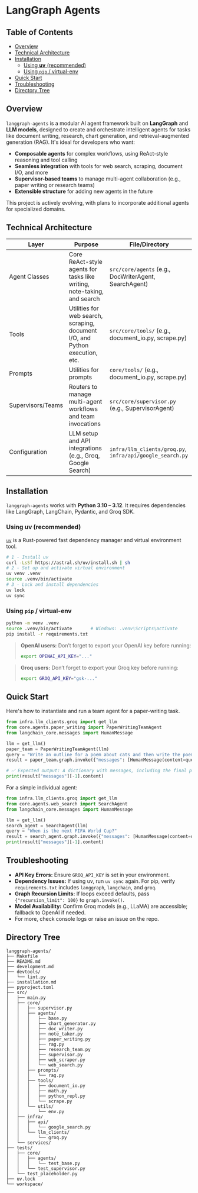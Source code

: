 # LangGraph Agents

## Table of Contents
* [Overview](#overview)
* [Technical Architecture](#technical-architecture)
* [Installation](#installation)
  * [Using **uv** (recommended)](#using-uv-recommended)
  * [Using `pip` / virtual-env](#using-pip--virtualenv)
* [Quick Start](#quick-start)
* [Troubleshooting](#troubleshooting)
* [Directory Tree](#directory-tree)

## Overview
`langgraph-agents` is a modular AI agent framework built on **LangGraph** and **LLM models**, designed to create and orchestrate intelligent agents for tasks like document writing, research, chart generation, and retrieval-augmented generation (RAG). It's ideal for developers who want:
- **Composable agents** for complex workflows, using ReAct-style reasoning and tool calling
- **Seamless integration** with tools for web search, scraping, document I/O, and more
- **Supervisor-based teams** to manage multi-agent collaboration (e.g., paper writing or research teams)
- **Extensible structure** for adding new agents in the future


This project is actively evolving, with plans to incorporate additional agents for specialized domains.

## Technical Architecture
| Layer              | Purpose                                                                 | File/Directory                  |
|--------------------|-------------------------------------------------------------------------|---------------------------------|
| Agent Classes      | Core ReAct-style agents for tasks like writing, note-taking, and search | `src/core/agents` (e.g., DocWriterAgent, SearchAgent) |
| Tools              | Utilities for web search, scraping, document I/O, and Python execution, etc.  | `src/core/tools/` (e.g., document_io.py, scrape.py) |
| Prompts              | Utilities for prompts  | `core/tools/` (e.g., document_io.py, scrape.py) |
| Supervisors/Teams  | Routers to manage multi-agent workflows and team invocations            | `src/core/supervisor.py` (e.g., SupervisorAgent) |
| Configuration      | LLM setup and API integrations (e.g., Groq, Google Search)              | `infra/llm_clients/groq.py`, `infra/api/google_search.py` |

## Installation
`langgraph-agents` works with **Python 3.10 – 3.12**. It requires dependencies like LangGraph, LangChain, Pydantic, and Groq SDK.

### Using **uv** (recommended)
[`uv`](https://docs.astral.sh/uv/getting-started/features/#projects) is a Rust-powered fast dependency manager and virtual environment tool.
```bash
# 1 - Install uv
curl -LsSf https://astral.sh/uv/install.sh | sh
# 2 - Set up and activate virtual environment
uv venv .venv
source .venv/bin/activate
# 3 - Lock and install dependencies
uv lock
uv sync
```

### Using `pip` / virtual-env
```bash
python -m venv .venv
source .venv/bin/activate       # Windows: .venv\Scripts\activate
pip install -r requirements.txt
```

> **OpenAI users:** Don’t forget to export your OpenAI key before running:
>
> ```bash
> export OPENAI_API_KEY="..."
> ```

> **Groq users:** Don’t forget to export your Groq key before running:
>
> ```bash
> export GROQ_API_KEY="gsk-..."
> ```

## Quick Start
Here's how to instantiate and run a team agent for a paper-writing task.
```python
from infra.llm_clients.groq import get_llm
from core.agents.paper_writing import PaperWritingTeamAgent
from langchain_core.messages import HumanMessage

llm = get_llm()
paper_team = PaperWritingTeamAgent(llm)
query = "Write an outline for a poem about cats and then write the poem to disk."
result = paper_team.graph.invoke({"messages": [HumanMessage(content=query)]})

# ✅ Expected output: A dictionary with messages, including the final poem content
print(result["messages"][-1].content)
```

For a simple individual agent:
```python
from infra.llm_clients.groq import get_llm
from core.agents.web_search import SearchAgent
from langchain_core.messages import HumanMessage

llm = get_llm()
search_agent = SearchAgent(llm)
query = "When is the next FIFA World Cup?"
result = search_agent.graph.invoke({"messages": [HumanMessage(content=query)]})
print(result["messages"][-1].content)
```

## Troubleshooting
- **API Key Errors:** Ensure `GROQ_API_KEY` is set in your environment.
- **Dependency Issues:** If using uv, run `uv sync` again. For pip, verify `requirements.txt` includes `langgraph`, `langchain`, and `groq`.
- **Graph Recursion Limits:** If loops exceed defaults, pass `{"recursion_limit": 100}` to `graph.invoke()`.
- **Model Availability:** Confirm Groq models (e.g., LLaMA) are accessible; fallback to OpenAI if needed.
- For more, check console logs or raise an issue on the repo.

## Directory Tree
```text
langgraph-agents/
├── Makefile
├── README.md
├── development.md
├── devtools/
│   └── lint.py
├── installation.md
├── pyproject.toml
├── src/
│   ├── main.py
│   ├── core/
│   │   ├── supervisor.py
│   │   ├── agents/
│   │   │   ├── base.py
│   │   │   ├── chart_generator.py
│   │   │   ├── doc_writer.py
│   │   │   ├── note_taker.py
│   │   │   ├── paper_writing.py
│   │   │   ├── rag.py
│   │   │   ├── research_team.py
│   │   │   ├── supervisor.py
│   │   │   ├── web_scraper.py
│   │   │   └── web_search.py
│   │   ├── prompts/
│   │   │   └── rag.py
│   │   ├── tools/
│   │   │   ├── document_io.py
│   │   │   ├── math.py
│   │   │   ├── python_repl.py
│   │   │   └── scrape.py
│   │   └── utils/
│   │       └── env.py
│   ├── infra/
│   │   ├── api/
│   │   │   └── google_search.py
│   │   └── llm_clients/
│   │       └── groq.py
│   └── services/
├── tests/
│   ├── core/
│   │   ├── agents/
│   │   │   └── test_base.py
│   │   └── test_supervisor.py
│   └── test_placeholder.py
├── uv.lock
└── workspace/
```
